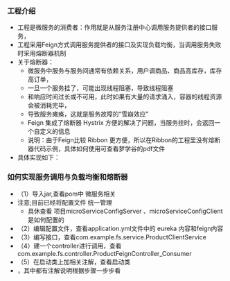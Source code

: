 ### 工程介绍
- 工程是微服务的消费者：作用就是从服务注册中心调用服务提供者的接口服务，
- 工程采用Feign方式调用服务提供者的接口及实现负载均衡，当调用服务失败时采用熔断器机制
- 关于熔断器：
    - 微服务中服务与服务间通常有依赖关系，用户调商品、商品高库存，库存高订单，
    - 一旦一个服务挂了，可能出现线程阻塞，导致线程阻塞
    - 和响应时间过长或不可用，此时如果有大量的请求涌入，容器的线程资源会被消耗完毕，
    - 导致服务瘫痪，这就是服务故障的“雪崩效应”
    - Feign 集成了熔断器 Hystrix 方便的解决了问题，当服务挂时，会返回一个自定义的信息
    - 说明：由于Feign比较 Ribbon 更方便，所以在Ribbon的工程里没有熔断器代码示例，具体如何使用可查看梦学谷的pdf文件
- 具体实现如下：
### 如何实现服务调用与负载均衡和熔断器
- （1）导入jar,查看pom中 微服务相关
- 注意;目前已经将配置文件 统一管理
    - 具休查看 项目microServiceConfigServer 、microServiceConfigClient是如何配置的
- （2）编辑配置文件，查看application.yml文件中的 eureka 内容和feign内容
- （3）编写接口，查看com.example.fs.service.ProductClientService
- （4）建一个controller进行调用，查看com.example.fs.controller.ProductFeignController_Consumer
- （5）在启动类上加相关注解，查看启动类
- ，其中都有注解说明根据步骤一步步看